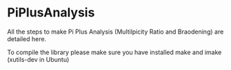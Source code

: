 # PiPlusAnalysis

All the steps to make Pi Plus Analysis (Multilpicity Ratio and Braodening) are detailed here.

To compile the library please make sure you have installed make and imake (xutils-dev in Ubuntu)
